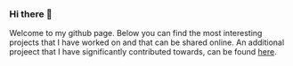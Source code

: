 ### Hi there 👋

Welcome to my github page. Below you can find the most interesting projects that I have worked on and that can be shared online. An additional projeect that I have significantly contributed towards, can be found [here](https://github.com/a-t-0/spiking-neural-network-of-dominating-set-approximation).
